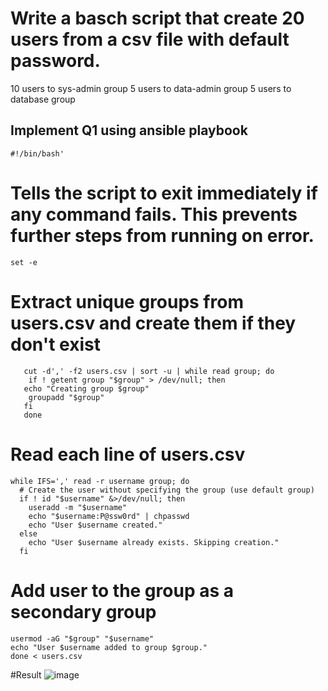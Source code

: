 # Write a basch script that create 20 users from a csv file with default password.

10 users to sys-admin group
5 users to data-admin group
5 users to database group

## Implement Q1 using ansible playbook


```
#!/bin/bash'
```
# Tells the script to exit immediately if any command fails. This prevents further steps from running on error.

```
set -e
```

# Extract unique groups from users.csv and create them if they don't exist

```
   cut -d',' -f2 users.csv | sort -u | while read group; do
    if ! getent group "$group" > /dev/null; then
   echo "Creating group $group"
    groupadd "$group"
   fi
   done
```
# Read each line of users.csv

```
while IFS=',' read -r username group; do
  # Create the user without specifying the group (use default group)
  if ! id "$username" &>/dev/null; then
    useradd -m "$username"
    echo "$username:P@ssw0rd" | chpasswd
    echo "User $username created."
  else
    echo "User $username already exists. Skipping creation."
  fi
```

  # Add user to the group as a secondary group
  ```
  usermod -aG "$group" "$username"
  echo "User $username added to group $group."
done < users.csv
```
#Result
![image](https://github.com/user-attachments/assets/cc6cb2a3-dc0f-4307-a099-3728f9e1c992)

